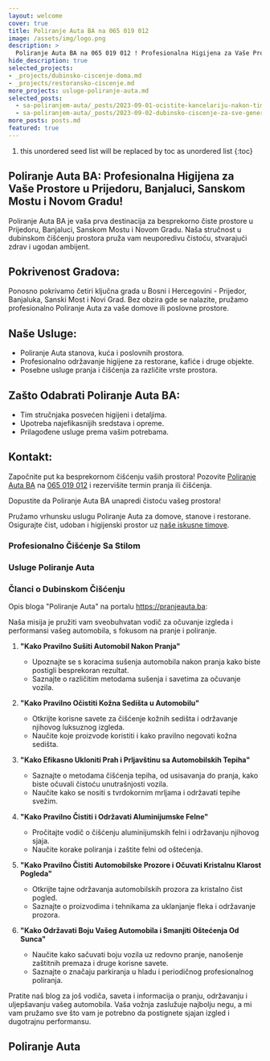 ```yaml
---
layout: welcome
cover: true
title: Poliranje Auta BA na 065 019 012
image: /assets/img/logo.png
description: >
  Poliranje Auta BA na 065 019 012 ! Profesionalna Higijena za Vaše Prostore u Prijedoru, Banjaluci, Sanskom Mostu i Novom Gradu!
hide_description: true
selected_projects:
- _projects/dubinsko-ciscenje-doma.md
- _projects/restoransko-ciscenje.md
more_projects: usluge-poliranje-auta.md
selected_posts:
  - sa-poliranjem-auta/_posts/2023-09-01-ocistite-kancelariju-nakon-timskog-okupljanja-radno-mesto-bez-nereda.md
  - sa-poliranjem-auta/_posts/2023-09-02-dubinsko-ciscenje-za-sve-generacije-ocistite-sa-stilom.md
more_posts: posts.md
featured: true
---
```


1. this unordered seed list will be replaced by toc as unordered list
{:toc}


## Poliranje Auta BA: Profesionalna Higijena za Vaše Prostore u Prijedoru, Banjaluci, Sanskom Mostu i Novom Gradu!

Poliranje Auta BA je vaša prva destinacija za besprekorno čiste prostore u Prijedoru, Banjaluci, Sanskom Mostu i Novom Gradu. Naša stručnost u dubinskom čišćenju prostora pruža vam neuporedivu čistoću, stvarajući zdrav i ugodan ambijent.

<script src="https://cdn.lordicon.com/lordicon.js"></script>
<div class="centered">
<lord-icon
    src="https://cdn.lordicon.com/zdebnsrp.json"
    trigger="loop"
    colors="primary:#FF8C00,secondary:#CCCCCC"
    style="width:250px;height:250px">
</lord-icon>
</div>

## Pokrivenost Gradova:

Ponosno pokrivamo četiri ključna grada u Bosni i Hercegovini - Prijedor, Banjaluka, Sanski Most i Novi Grad. Bez obzira gde se nalazite, pružamo profesionalno Poliranje Auta  za vaše domove ili poslovne prostore.

<div class="centered">
<lord-icon
    src="https://cdn.lordicon.com/pzdaizbm.json"
    trigger="loop"
    colors="primary:#FF8C00,secondary:#CCCCCC"
    style="width:250px;height:250px">
</lord-icon>
</div>

## Naše Usluge:

- Poliranje Auta  stanova, kuća i poslovnih prostora.
- Profesionalno održavanje higijene za restorane, kafiće i druge objekte.
- Posebne usluge pranja i čišćenja za različite vrste prostora.

<div class="centered">
<lord-icon
    src="https://cdn.lordicon.com/vykfwhbl.json"
    trigger="loop"
    colors="primary:#FF8C00,secondary:#CCCCCC"
    style="width:250px;height:250px">
</lord-icon>
</div>

## Zašto Odabrati Poliranje Auta BA:

- Tim stručnjaka posvećen higijeni i detaljima.
- Upotreba najefikasnijih sredstava i opreme.
- Prilagođene usluge prema vašim potrebama.

<div class="centered">
<lord-icon
    src="https://cdn.lordicon.com/pqxpvgtw.json"
    trigger="loop"
    colors="primary:#FF8C00,secondary:#CCCCCC"
    style="width:250px;height:250px">
</lord-icon>
</div>

## Kontakt:

Započnite put ka besprekornom čišćenju vaših prostora! Pozovite [Poliranje Auta BA](/kontakt/) na [065 019 012](tel:+38765019012) i rezervišite termin pranja ili čišćenja.

<div class="centered">
<lord-icon
    src="https://cdn.lordicon.com/ixvpzmyr.json"
    trigger="loop"
    colors="primary:#FF8C00,secondary:#CCCCCC"
    style="width:250px;height:250px">
</lord-icon>
</div>

Dopustite da Poliranje Auta BA unapredi čistoću vašeg prostora!

Pružamo vrhunsku uslugu Poliranje Auta za domove, stanove i restorane. Osigurajte čist, udoban i higijenski prostor uz [naše iskusne timove](/kontakt/).

<div class="centered">
<lord-icon
    src="https://cdn.lordicon.com/ynfkqjnz.json"
    trigger="loop"
    colors="primary:#FF8C00,secondary:#CCCCCC"
    style="width:250px;height:250px">
</lord-icon>
</div>

### Profesionalno Čišćenje Sa Stilom

### Usluge Poliranje Auta

<!--projects-->

### Članci o Dubinskom Čišćenju

Opis bloga "Poliranje Auta" na portalu https://pranjeauta.ba:

Naša misija je pružiti vam sveobuhvatan vodič za očuvanje izgleda i performansi vašeg automobila, s fokusom na pranje i poliranje.

1. **"Kako Pravilno Sušiti Automobil Nakon Pranja"**
   - Upoznajte se s koracima sušenja automobila nakon pranja kako biste postigli besprekoran rezultat.
   - Saznajte o različitim metodama sušenja i savetima za očuvanje vozila.

2. **"Kako Pravilno Očistiti Kožna Sedišta u Automobilu"**
   - Otkrijte korisne savete za čišćenje kožnih sedišta i održavanje njihovog luksuznog izgleda.
   - Naučite koje proizvode koristiti i kako pravilno negovati kožna sedišta.

3. **"Kako Efikasno Ukloniti Prah i Prljavštinu sa Automobilskih Tepiha"**
   - Saznajte o metodama čišćenja tepiha, od usisavanja do pranja, kako biste očuvali čistoću unutrašnjosti vozila.
   - Naučite kako se nositi s tvrdokornim mrljama i održavati tepihe svežim.

4. **"Kako Pravilno Čistiti i Održavati Aluminijumske Felne"**
   - Pročitajte vodič o čišćenju aluminijumskih felni i održavanju njihovog sjaja.
   - Naučite korake poliranja i zaštite felni od oštećenja.

5. **"Kako Pravilno Čistiti Automobilske Prozore i Očuvati Kristalnu Klarost Pogleda"**
   - Otkrijte tajne održavanja automobilskih prozora za kristalno čist pogled.
   - Saznajte o proizvodima i tehnikama za uklanjanje fleka i održavanje prozora.

6. **"Kako Održavati Boju Vašeg Automobila i Smanjiti Oštećenja Od Sunca"**
   - Naučite kako sačuvati boju vozila uz redovno pranje, nanošenje zaštitnih premaza i druge korisne savete.
   - Saznajte o značaju parkiranja u hladu i periodičnog profesionalnog poliranja.

Pratite naš blog za još vodiča, saveta i informacija o pranju, održavanju i uljepšavanju vašeg automobila. Vaša vožnja zaslužuje najbolju negu, a mi vam pružamo sve što vam je potrebno da postignete sjajan izgled i dugotrajnu performansu.

<!--posts-->

## Poliranje Auta 

<!--author-->

